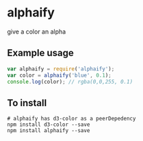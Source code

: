 # alphaify
give a color an alpha

## Example usage
````js
var alphaify = require('alphaify');
var color = alphaify('blue', 0.1);
console.log(color); // rgba(0,0,255, 0.1)
````

## To install

````
# alphaify has d3-color as a peerDepedency
npm install d3-color --save
npm install alphaify --save
````
